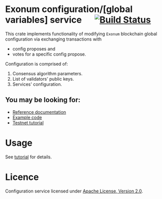 # Exonum configuration/[global variables] service &emsp; [![Build Status](https://travis-ci.com/exonum/exonum-configuration.svg?token=ygdqGfZjj1YKhGQQzBzp&branch=master)](https://travis-ci.com/exonum/exonum-configuration) 
This crate implements functionality of modifying `Exonum` blockchain global configuration via exchanging transactions with 
- config proposes and 
- votes for a specific config propose. 

Configuration is comprised of: 

1. Consensus algorithm parameters. 
2. List of validators' public keys. 
3. Services' configuration. 

## You may be looking for: 
* [Reference documentation](http://exonum.com/doc/crates/configuration_service/index.html)
* [Example code](examples/configuration.rs)
* [Testnet tutorial](doc/testnet_api_tutorial.md)

# Usage
See [tutorial](doc/testnet_api_tutorial.md) for details.

# Licence
Configuration service licensed under [Apache License, Version 2.0](LICENSE).
